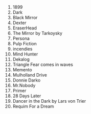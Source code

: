 1. 1899 
2. Dark
3. Black Mirror
4. Dexter
5. EraserHead
6. The Mirror by Tarkoysky
7. Persona
8. Pulp Fiction
9. incendies
10. Mind Hunter
11. Dekalog
12. Triangle Fear comes in waves
13. Memento
14. Mulholland Drive
15. Donnie Darko
16. Mr.Nobody
17. Primer
18. 28 Days Later
19. Dancer in the Dark by Lars von Trier
20. Requim For a Dream

